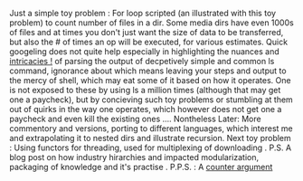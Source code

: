Just a simple toy problem : For loop  scripted (an illustrated with this toy problem)  to count number of files in a dir. Some media dirs have even 1000s of files and at times you don't just want the size of data to be transferred, but also the # of times an op will be executed, for various estimates.
Quick googeling does not quite help especially in highlighting the nuances and  [intricacies !](http://mywiki.wooledge.org/ParsingLs) of parsing the output of decpetively simple and common ls command, ignorance about which means leaving your steps and output to the mercy of shell, which may eat some of it based on how it operates.
One is not exposed to these by using ls a million times (although that may get one a paycheck), but by concieving such toy problems or stumbling at them out of quirks in
the way one operates, which however does not get one a paycheck and even kill the existing ones ....
Nontheless
Later: More commentory and versions, porting to different languages, which interest me and extrapolating it to nested dirs and illustrate recursion.
Next toy problem : Using functors for threading, used for multiplexing of downloading .
P.S. A blog post on how industry hirarchies and impacted modularization, packaging of knowledge and it's practise .
P.P.S. : A [counter argument](https://unix.stackexchange.com/a/129120) 